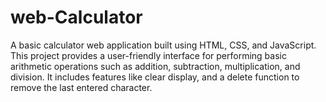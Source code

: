 # web-Calculator
A basic calculator web application built using HTML, CSS, and JavaScript. This project provides a user-friendly interface for performing basic arithmetic operations such as addition, subtraction, multiplication, and division. It includes features like clear display, and a delete function to remove the last entered character.
